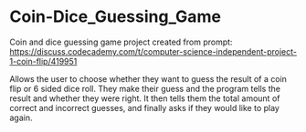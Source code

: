 # Coin-Dice_Guessing_Game
Coin and dice guessing game project created from prompt: https://discuss.codecademy.com/t/computer-science-independent-project-1-coin-flip/419951

Allows the user to choose whether they want to guess the result of a coin flip or 6 sided dice roll. They make their guess and the program tells the result and whether they were right. It then tells them the total amount of correct and incorrect guesses, and finally asks if they would like to play again. 
